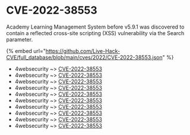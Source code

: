 # CVE-2022-38553

Academy Learning Management System before v5.9.1 was discovered to contain a reflected cross-site scripting (XSS) vulnerability via the Search parameter.

{% embed url="https://github.com/Live-Hack-CVE/full_database/blob/main/cves/2022/CVE-2022-38553.json" %}


* 4websecurity ~> [CVE-2022-38553](https://www.alice-snow.ru/2022/database/cve-2022-38553/cve-2022-38553-4websecurity)
* 4websecurity ~> [CVE-2022-38553](https://www.alice-snow.ru/2022/database/cve-2022-38553/cve-2022-38553-4websecurity)
* 4websecurity ~> [CVE-2022-38553](https://www.alice-snow.ru/2022/database/cve-2022-38553/cve-2022-38553-4websecurity)
* 4websecurity ~> [CVE-2022-38553](https://www.alice-snow.ru/2022/database/cve-2022-38553/cve-2022-38553-4websecurity)
* 4websecurity ~> [CVE-2022-38553](https://www.alice-snow.ru/2022/database/cve-2022-38553/cve-2022-38553-4websecurity)
* 4websecurity ~> [CVE-2022-38553](https://www.alice-snow.ru/2022/database/cve-2022-38553/cve-2022-38553-4websecurity)
* 4websecurity ~> [CVE-2022-38553](https://www.alice-snow.ru/2022/database/cve-2022-38553/cve-2022-38553-4websecurity)
* 4websecurity ~> [CVE-2022-38553](https://www.alice-snow.ru/2022/database/cve-2022-38553/cve-2022-38553-4websecurity)
* 4websecurity ~> [CVE-2022-38553](https://www.alice-snow.ru/2022/database/cve-2022-38553/cve-2022-38553-4websecurity)
* 4websecurity ~> [CVE-2022-38553](https://www.alice-snow.ru/2022/database/cve-2022-38553/cve-2022-38553-4websecurity)
